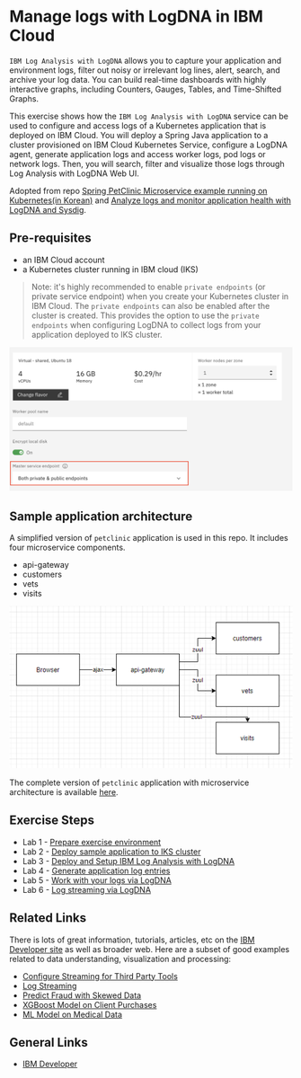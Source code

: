 # Manage logs with LogDNA in IBM Cloud

`IBM Log Analysis with LogDNA` allows you to capture your application and environment logs, filter out noisy or irrelevant log lines, alert, search, and archive your log data. You can build real-time dashboards with highly interactive graphs, including Counters, Gauges, Tables, and Time-Shifted Graphs.

This exercise shows how the `IBM Log Analysis with LogDNA` service can be used to configure and access logs of a Kubernetes application that is deployed on IBM Cloud. You will deploy a Spring Java application to a cluster provisioned on IBM Cloud Kubernetes Service, configure a LogDNA agent, generate application logs and access worker logs, pod logs or network logs. Then, you will search, filter and visualize those logs through Log Analysis with LogDNA Web UI.

Adopted from repo [Spring PetClinic Microservice example running on Kubernetes(in Korean)](https://github.com/hongjsk/spring-petclinic-kubernetes) and [Analyze logs and monitor application health with LogDNA and Sysdig](https://cloud.ibm.com/docs/solution-tutorials?topic=solution-tutorials-application-log-analysis).


## Pre-requisites

* an IBM Cloud account
* a Kubernetes cluster running in IBM cloud (IKS)

> Note: it's highly recommended to enable `private endpoints` (or private service endpoint) when you create your Kubernetes cluster in IBM Cloud. The `private endpoints` can also be enabled after the cluster is created. This provides the option to use the `private endpoints` when configuring LogDNA to collect logs from your application deployed to IKS cluster.

!["iks_private_endpoints"](doc/images/iks_private_endpoints.png)


## Sample application architecture

A simplified version of `petclinic` application is used in this repo. It includes four microservice components.
  * api-gateway
  * customers
  * vets
  * visits

!["iks_private_endpoints"](doc/images/petclinic_architecture.png)

The complete version of `petclinic` application with microservice architecture is available [here](https://github.com/spring-petclinic/spring-petclinic-microservices).


## Exercise Steps

  * Lab 1 - [Prepare exercise environment](README-preparation.md)
  * Lab 2 - [Deploy sample application to IKS cluster](README-deploy-app.md)
  * Lab 3 - [Deploy and Setup IBM Log Analysis with LogDNA](README-setup-logdna.md)
  * Lab 4 - [Generate application log entries](README-generate-logs.md)
  * Lab 5 - [Work with your logs via LogDNA](README-logs-logdna.md)
  * Lab 6 - [Log streaming via LogDNA]()


## Related Links

There is lots of great information, tutorials, articles, etc on the [IBM Developer site](https://developer.ibm.com) as well as broader web. Here are a subset of good examples related to data understanding, visualization and processing:

- [Configure Streaming for Third Party Tools](https://ibm.github.io/cloud-enterprise-examples/log-streaming/configure-streaming-for-third-party-tools)
- [Log Streaming](https://ibm.github.io/cloud-enterprise-examples/log-streaming/content-overview)
- [Predict Fraud with Skewed Data](https://developer.ibm.com/patterns/predicting-fraud-using-skewed-data/)
- [XGBoost Model on Client Purchases](https://developer.ibm.com/patterns/analyze-bank-marketing-data-using-xgboost-gain-insights-client-purchases/)
- [ML Model on Medical Data](https://developer.ibm.com/patterns/analyze-open-medical-data-sets-to-gain-insights/)


## General Links

- [IBM Developer](https://developer.ibm.com)

